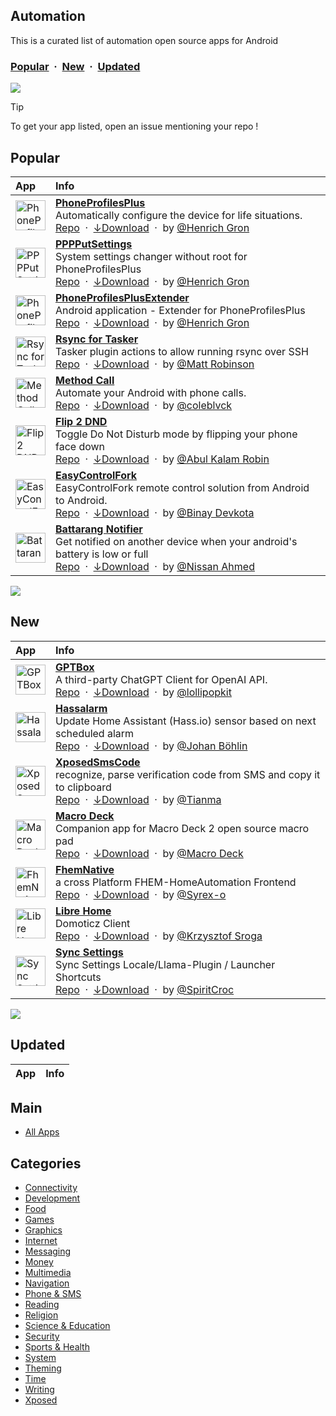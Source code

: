 ## Automation
This is a curated list of automation open source apps for Android

### [Popular](#popular) &nbsp;&middot;&nbsp; [New](#new) &nbsp;&middot;&nbsp; [Updated](#updated)

![](https://i.imgur.com/waxVImv.png)

> [!TIP]
> To get your app listed, open an issue mentioning your repo !



## Popular

| App | Info |
| :--- | :--- |
| <a href="https://www.openapk.net/phoneprofilesplus/sk.henrichg.phoneprofilesplus/"><img src="https://www.openapk.net/images/icons/phoneprofilesplus-apk-for-android.png" height="48" width="48" alt="PhoneProfilesPlus"></a> | <a href="https://www.openapk.net/phoneprofilesplus/sk.henrichg.phoneprofilesplus/"><b>PhoneProfilesPlus</b></a><br/>Automatically configure the device for life situations.<br/><a href="https://github.com/henrichg/PhoneProfilesPlus">Repo</a> &nbsp;&middot;&nbsp; <a href="https://github.com/henrichg/PhoneProfilesPlus/releases">↓Download</a> &nbsp;&middot;&nbsp; by <a href="https://github.com/henrichg">@Henrich Gron</a>|
| <a href="https://www.openapk.net/pppputsettings/sk.henrichg.pppputsettings/"><img src="https://www.openapk.net/images/icons/pppputsettings-apk-for-android.png" height="48" width="48" alt="PPPPutSettings"></a> | <a href="https://www.openapk.net/pppputsettings/sk.henrichg.pppputsettings/"><b>PPPPutSettings</b></a><br/>System settings changer without root for PhoneProfilesPlus<br/><a href="https://github.com/henrichg/PPPPutSettings">Repo</a> &nbsp;&middot;&nbsp; <a href="https://github.com/henrichg/PPPPutSettings/releases">↓Download</a> &nbsp;&middot;&nbsp; by <a href="https://github.com/henrichg">@Henrich Gron</a>|
| <a href="https://www.openapk.net/phoneprofilesplusextender/sk.henrichg.phoneprofilesplusextender/"><img src="https://www.openapk.net/images/icons/phoneprofilesplusextender-apk-for-android.png" height="48" width="48" alt="PhoneProfilesPlusExtender"></a> | <a href="https://www.openapk.net/phoneprofilesplusextender/sk.henrichg.phoneprofilesplusextender/"><b>PhoneProfilesPlusExtender</b></a><br/>Android application - Extender for PhoneProfilesPlus<br/><a href="https://github.com/henrichg/PhoneProfilesPlusExtender">Repo</a> &nbsp;&middot;&nbsp; <a href="https://github.com/henrichg/PhoneProfilesPlusExtender/releases">↓Download</a> &nbsp;&middot;&nbsp; by <a href="https://github.com/henrichg">@Henrich Gron</a>|
| <a href="https://www.openapk.net/rsync-for-tasker/com.nerdoftheherd.tasker.rsync/"><img src="https://www.openapk.net/images/icons/rsync-for-tasker-apk-for-android.png" height="48" width="48" alt="Rsync for Tasker"></a> | <a href="https://www.openapk.net/rsync-for-tasker/com.nerdoftheherd.tasker.rsync/"><b>Rsync for Tasker</b></a><br/>Tasker plugin actions to allow running rsync over SSH<br/><a href="https://github.com/ribbons/TaskerRsync">Repo</a> &nbsp;&middot;&nbsp; <a href="https://github.com/ribbons/TaskerRsync/releases">↓Download</a> &nbsp;&middot;&nbsp; by <a href="https://github.com/ribbons">@Matt Robinson</a>|
| <a href="https://www.openapk.net/method-call/com.coleblvck.methodcall/"><img src="https://www.openapk.net/images/icons/method-call-apk-for-android.png" height="48" width="48" alt="Method Call"></a> | <a href="https://www.openapk.net/method-call/com.coleblvck.methodcall/"><b>Method Call</b></a><br/>Automate your Android with phone calls.<br/><a href="https://github.com/coleblvck/MethodCall">Repo</a> &nbsp;&middot;&nbsp; <a href="https://github.com/coleblvck/MethodCall/releases">↓Download</a> &nbsp;&middot;&nbsp; by <a href="https://github.com/coleblvck">@coleblvck</a>|
| <a href="https://www.openapk.net/flip-2-dnd/dev.robin.flip_2_dnd/"><img src="https://www.openapk.net/images/icons/flip-2-dnd-apk-for-android.png" height="48" width="48" alt="Flip 2 DND"></a> | <a href="https://www.openapk.net/flip-2-dnd/dev.robin.flip_2_dnd/"><b>Flip 2 DND</b></a><br/>Toggle Do Not Disturb mode by flipping your phone face down<br/><a href="https://github.com/robinsrk/flip_2_dnd">Repo</a> &nbsp;&middot;&nbsp; <a href="https://github.com/robinsrk/flip_2_dnd/releases">↓Download</a> &nbsp;&middot;&nbsp; by <a href="https://github.com/robinsrk">@Abul Kalam Robin</a>|
| <a href="https://www.openapk.net/easycontrolfork/com.daitj.easycontrolfork.app/"><img src="https://www.openapk.net/images/icons/easycontrolfork-apk-for-android.png" height="48" width="48" alt="EasyControlFork"></a> | <a href="https://www.openapk.net/easycontrolfork/com.daitj.easycontrolfork.app/"><b>EasyControlFork</b></a><br/>EasyControlFork remote control solution from Android to Android.<br/><a href="https://github.com/daitj/Easycontrol">Repo</a> &nbsp;&middot;&nbsp; <a href="https://github.com/daitj/Easycontrol/releases">↓Download</a> &nbsp;&middot;&nbsp; by <a href="https://github.com/daitj">@Binay Devkota</a>|
| <a href="https://www.openapk.net/battarang-notifier/com.anissan.battarang/"><img src="https://www.openapk.net/images/icons/unnamed-13.png" height="48" width="48" alt="Battarang Notifier"></a> | <a href="https://www.openapk.net/battarang-notifier/com.anissan.battarang/"><b>Battarang Notifier</b></a><br/>Get notified on another device when your android's battery is low or full<br/><a href="https://github.com/ni554n/battarang-notifier-android">Repo</a> &nbsp;&middot;&nbsp; <a href="https://github.com/ni554n/battarang-notifier-android/releases">↓Download</a> &nbsp;&middot;&nbsp; by <a href="https://github.com/ni554n">@Nissan Ahmed</a>|

![](https://i.imgur.com/waxVImv.png)

## New

| App | Info |
| :--- | :--- |
| <a href="https://www.openapk.net/gptbox/flutter.gpt.box/"><img src="https://www.openapk.net/images/icons/gptbox-app_icon.png" height="48" width="48" alt="GPTBox"></a> | <a href="https://www.openapk.net/gptbox/flutter.gpt.box/"><b>GPTBox</b></a><br/>A third-party ChatGPT Client for OpenAI API.<br/><a href="https://github.com/lollipopkit/flutter_gpt_box">Repo</a> &nbsp;&middot;&nbsp; <a href="https://github.com/lollipopkit/flutter_gpt_box/releases">↓Download</a> &nbsp;&middot;&nbsp; by <a href="https://github.com/lollipopkit">@lollipopkit</a>|
| <a href="https://www.openapk.net/hassalarm/com.fjun.hassalarm/"><img src="https://www.openapk.net/images/icons/hassalarm-apk-for-android.png" height="48" width="48" alt="Hassalarm"></a> | <a href="https://www.openapk.net/hassalarm/com.fjun.hassalarm/"><b>Hassalarm</b></a><br/>Update Home Assistant (Hass.io) sensor based on next scheduled alarm<br/><a href="https://github.com/Johboh/hassalarm">Repo</a> &nbsp;&middot;&nbsp; <a href="https://github.com/Johboh/hassalarm/releases">↓Download</a> &nbsp;&middot;&nbsp; by <a href="https://github.com/Johboh">@Johan Böhlin</a>|
| <a href="https://www.openapk.net/xposedsmscode/com.github.tianma8023.xposed.smscode/"><img src="https://www.openapk.net/images/icons/xposedsmscode-apk-for-android.png" height="48" width="48" alt="XposedSmsCode"></a> | <a href="https://www.openapk.net/xposedsmscode/com.github.tianma8023.xposed.smscode/"><b>XposedSmsCode</b></a><br/>recognize, parse verification code from SMS and copy it to clipboard<br/><a href="https://github.com/tianma8023/XposedSmsCode">Repo</a> &nbsp;&middot;&nbsp; <a href="https://github.com/tianma8023/XposedSmsCode/releases">↓Download</a> &nbsp;&middot;&nbsp; by <a href="https://github.com/tianma8023">@Tianma</a>|
| <a href="https://www.openapk.net/macro-deck/com.suchbyte.macrodeck/"><img src="https://www.openapk.net/images/icons/macro-deck-apk-for-android.png" height="48" width="48" alt="Macro Deck"></a> | <a href="https://www.openapk.net/macro-deck/com.suchbyte.macrodeck/"><b>Macro Deck</b></a><br/>Companion app for Macro Deck 2 open source macro pad<br/><a href="https://github.com/Macro-Deck-App/Macro-Deck-Client">Repo</a> &nbsp;&middot;&nbsp; <a href="https://github.com/Macro-Deck-App/Macro-Deck-Client/releases">↓Download</a> &nbsp;&middot;&nbsp; by <a href="https://github.com/Macro-Deck-App">@Macro Deck</a>|
| <a href="https://www.openapk.net/fhemnative/de.fhemnative.app/"><img src="https://apt.izzysoft.de/fdroid/repo/de.fhemnative.app/en-US/icon.png" height="48" width="48" alt="FhemNative"></a> | <a href="https://www.openapk.net/fhemnative/de.fhemnative.app/"><b>FhemNative</b></a><br/>a cross Platform FHEM-HomeAutomation Frontend<br/><a href="https://github.com/Syrex-o/FhemNative">Repo</a> &nbsp;&middot;&nbsp; <a href="https://github.com/Syrex-o/FhemNative/releases">↓Download</a> &nbsp;&middot;&nbsp; by <a href="https://github.com/Syrex-o">@Syrex-o</a>|
| <a href="https://www.openapk.net/libre-home/com.krzysztofsroga.librehome/"><img src="https://www.openapk.net/images/default-icon.svg" height="48" width="48" alt="Libre Home"></a> | <a href="https://www.openapk.net/libre-home/com.krzysztofsroga.librehome/"><b>Libre Home</b></a><br/>Domoticz Client<br/><a href="https://github.com/krzysztofsroga/Libre-Home-Android">Repo</a> &nbsp;&middot;&nbsp; <a href="https://github.com/krzysztofsroga/Libre-Home-Android/releases">↓Download</a> &nbsp;&middot;&nbsp; by <a href="https://github.com/krzysztofsroga">@Krzysztof Sroga</a>|
| <a href="https://www.openapk.net/sync-settings/de.spiritcroc.syncsettings/"><img src="https://www.openapk.net/images/default-icon.svg" height="48" width="48" alt="Sync Settings"></a> | <a href="https://www.openapk.net/sync-settings/de.spiritcroc.syncsettings/"><b>Sync Settings</b></a><br/>Sync Settings Locale/Llama-Plugin / Launcher Shortcuts<br/><a href="https://github.com/SpiritCroc/SyncSettings">Repo</a> &nbsp;&middot;&nbsp; <a href="https://github.com/SpiritCroc/SyncSettings/releases">↓Download</a> &nbsp;&middot;&nbsp; by <a href="https://github.com/SpiritCroc">@SpiritCroc</a>|

![](https://i.imgur.com/waxVImv.png)

## Updated

| App | Info |
| :--- | :--- |


## Main

- [All Apps](https://github.com/mobilenetworkltd/openapk)


## Categories
- [Connectivity](../categories/connectivity.md)
- [Development](../categories/development.md)
- [Food](../categories/food.md)
- [Games](../categories/games.md)
- [Graphics](../categories/graphics.md)
- [Internet](../categories/internet.md)
- [Messaging](../categories/messaging.md)
- [Money](../categories/money.md)
- [Multimedia](../categories/multimedia.md)
- [Navigation](../categories/navigation.md)
- [Phone & SMS](../categories/phone-and-sms.md)
- [Reading](../categories/reading.md)
- [Religion](../categories/religion.md)
- [Science & Education](../categories/science-and-education.md)
- [Security](../categories/security.md)
- [Sports & Health](../categories/sports-and-health.md)
- [System](../categories/system.md)
- [Theming](../categories/theming.md)
- [Time](../categories/time.md)
- [Writing](../categories/writing.md)
- [Xposed](../categories/xposed.md)
